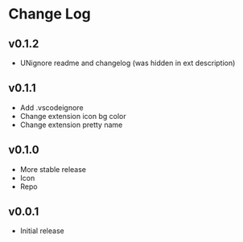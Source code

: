 # Change Log

## v0.1.2

- UNignore readme and changelog (was hidden in ext description)

## v0.1.1
- Add .vscodeignore
- Change extension icon bg color
- Change extension pretty name

## v0.1.0
- More stable release
- Icon
- Repo

## v0.0.1
- Initial release